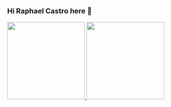 ### Hi Raphael Castro here 👋

 <div>
  <a href="https://github.com/rcastrobr">
  <img height="180em" src="https://github-readme-stats.vercel.app/api?username=rcastrobr&show_icons=true&theme=gradient&include_all_commits=true&count_private=true"/>
  <img height="180em" src="https://github-readme-stats.vercel.app/api/top-langs/?username=rcastrobr&layout=compact&langs_count=7&theme=gradient&bg_color=DEG,#FFF,#321,#444"/>
</div>
